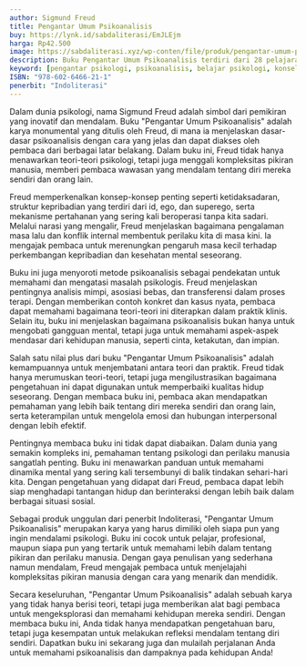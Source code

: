 ```yaml
---
author: Sigmund Freud
title: Pengantar Umum Psikoanalisis
buy: https://lynk.id/sabdaliterasi/EmJLEjm
harga: Rp42.500
image: https://sabdaliterasi.xyz/wp-conten/file/produk/pengantar-umum-psikoanalisis.jpg
description: Buku Pengantar Umum Psikoanalisis terdiri dari 28 pelajaran yang diberikan oleh Sigmund Freud (1856-1939), pendiri psikoanalisis, selama Perang Dunia...
keyword: [pengantar psikologi, psikoanalisis, belajar psikologi, konseling, karya freud, pengantar pemikiran freud, freud]
ISBN: "978-602-6466-21-1"
penerbit: "Indoliterasi"
---
```

<p>Dalam dunia psikologi, nama Sigmund Freud adalah simbol dari pemikiran yang inovatif dan mendalam. Buku "Pengantar Umum Psikoanalisis" adalah karya monumental yang ditulis oleh Freud, di mana ia menjelaskan dasar-dasar psikoanalisis dengan cara yang jelas dan dapat diakses oleh pembaca dari berbagai latar belakang. Dalam buku ini, Freud tidak hanya menawarkan teori-teori psikologi, tetapi juga menggali kompleksitas pikiran manusia, memberi pembaca wawasan yang mendalam tentang diri mereka sendiri dan orang lain.</p><p>Freud memperkenalkan konsep-konsep penting seperti ketidaksadaran, struktur kepribadian yang terdiri dari id, ego, dan superego, serta mekanisme pertahanan yang sering kali beroperasi tanpa kita sadari. Melalui narasi yang mengalir, Freud menjelaskan bagaimana pengalaman masa lalu dan konflik internal membentuk perilaku kita di masa kini. Ia mengajak pembaca untuk merenungkan pengaruh masa kecil terhadap perkembangan kepribadian dan kesehatan mental seseorang.</p><p>Buku ini juga menyoroti metode psikoanalisis sebagai pendekatan untuk memahami dan mengatasi masalah psikologis. Freud menjelaskan pentingnya analisis mimpi, asosiasi bebas, dan transferensi dalam proses terapi. Dengan memberikan contoh konkret dan kasus nyata, pembaca dapat memahami bagaimana teori-teori ini diterapkan dalam praktik klinis. Selain itu, buku ini menjelaskan bagaimana psikoanalisis bukan hanya untuk mengobati gangguan mental, tetapi juga untuk memahami aspek-aspek mendasar dari kehidupan manusia, seperti cinta, ketakutan, dan impian.</p><p>Salah satu nilai plus dari buku "Pengantar Umum Psikoanalisis" adalah kemampuannya untuk menjembatani antara teori dan praktik. Freud tidak hanya merumuskan teori-teori, tetapi juga mengilustrasikan bagaimana pengetahuan ini dapat digunakan untuk memperbaiki kualitas hidup seseorang. Dengan membaca buku ini, pembaca akan mendapatkan pemahaman yang lebih baik tentang diri mereka sendiri dan orang lain, serta keterampilan untuk mengelola emosi dan hubungan interpersonal dengan lebih efektif.</p><p>Pentingnya membaca buku ini tidak dapat diabaikan. Dalam dunia yang semakin kompleks ini, pemahaman tentang psikologi dan perilaku manusia sangatlah penting. Buku ini menawarkan panduan untuk memahami dinamika mental yang sering kali tersembunyi di balik tindakan sehari-hari kita. Dengan pengetahuan yang didapat dari Freud, pembaca dapat lebih siap menghadapi tantangan hidup dan berinteraksi dengan lebih baik dalam berbagai situasi sosial.</p><p>Sebagai produk unggulan dari penerbit Indoliterasi, "Pengantar Umum Psikoanalisis" merupakan karya yang harus dimiliki oleh siapa pun yang ingin mendalami psikologi. Buku ini cocok untuk pelajar, profesional, maupun siapa pun yang tertarik untuk memahami lebih dalam tentang pikiran dan perilaku manusia. Dengan gaya penulisan yang sederhana namun mendalam, Freud mengajak pembaca untuk menjelajahi kompleksitas pikiran manusia dengan cara yang menarik dan mendidik.</p><p>Secara keseluruhan, "Pengantar Umum Psikoanalisis" adalah sebuah karya yang tidak hanya berisi teori, tetapi juga memberikan alat bagi pembaca untuk mengeksplorasi dan memahami kehidupan mereka sendiri. Dengan membaca buku ini, Anda tidak hanya mendapatkan pengetahuan baru, tetapi juga kesempatan untuk melakukan refleksi mendalam tentang diri sendiri. Dapatkan buku ini sekarang juga dan mulailah perjalanan Anda untuk memahami psikoanalisis dan dampaknya pada kehidupan Anda!</p>


